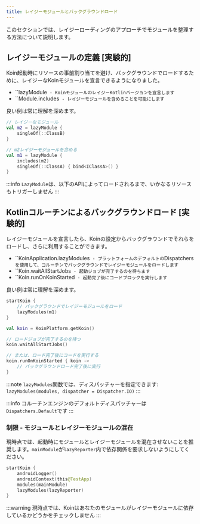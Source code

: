 ```yaml
---
title: レイジーモジュールとバックグラウンドロード
---
```


このセクションでは、レイジーローディングのアプローチでモジュールを整理する方法について説明します。

## レイジーモジュールの定義 [実験的]

Koin起動時にリソースの事前割り当てを避け、バックグラウンドでロードするために、レイジーなKoinモジュールを宣言できるようになりました。

- ``lazyModule` - KoinモジュールのレイジーKotlinバージョンを宣言します`
- ``Module.includes` - レイジーモジュールを含めることを可能にします`

良い例は常に理解を深めます。

```kotlin
// レイジーなモジュール
val m2 = lazyModule {
    singleOf(::ClassB)
}

// m2レイジーモジュールを含める
val m1 = lazyModule {
    includes(m2)
    singleOf(::ClassA) { bind<IClassA>() }
}
```

:::info
    `LazyModule`は、以下のAPIによってロードされるまで、いかなるリソースもトリガーしません
:::

## Kotlinコルーチンによるバックグラウンドロード [実験的]

レイジーモジュールを宣言したら、Koinの設定からバックグラウンドでそれらをロードし、さらに利用することができます。

- ``KoinApplication.lazyModules` - プラットフォームのデフォルトの`Dispatchers`を使用して、コルーチンでバックグラウンドでレイジーモジュールをロードします`
- ``Koin.waitAllStartJobs` - 起動ジョブが完了するのを待ちます`
- ``Koin.runOnKoinStarted` - 起動完了後にコードブロックを実行します`

良い例は常に理解を深めます。

```kotlin
startKoin {
    // バックグラウンドでレイジーモジュールをロード
    lazyModules(m1)
}

val koin = KoinPlatform.getKoin()

// ロードジョブが完了するのを待つ
koin.waitAllStartJobs()

// または、ロード完了後にコードを実行する
koin.runOnKoinStarted { koin ->
    // バックグラウンドロード完了後に実行
}
```

:::note
    `lazyModules`関数では、ディスパッチャーを指定できます: `lazyModules(modules, dispatcher = Dispatcher.IO)`
:::

:::info
    コルーチンエンジンのデフォルトディスパッチャーは`Dispatchers.Default`です
:::

### 制限 - モジュールとレイジーモジュールの混在

現時点では、起動時にモジュールとレイジーモジュールを混在させないことを推奨します。`mainModule`が`lazyReporter`内で依存関係を要求しないようにしてください。

```kotlin
startKoin {
    androidLogger()
    androidContext(this@TestApp)
    modules(mainModule)
    lazyModules(lazyReporter)
}
```

:::warning
現時点では、Koinはあなたのモジュールがレイジーモジュールに依存しているかどうかをチェックしません
:::